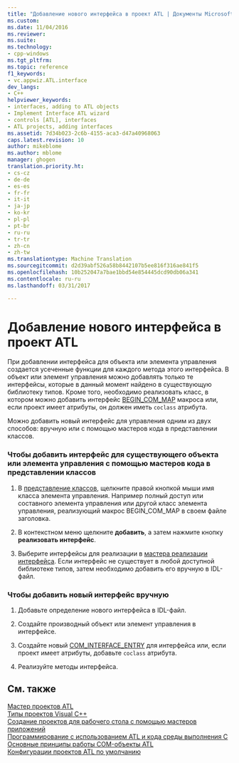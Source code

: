 ```yaml
---
title: "Добавление нового интерфейса в проект ATL | Документы Microsoft"
ms.custom: 
ms.date: 11/04/2016
ms.reviewer: 
ms.suite: 
ms.technology:
- cpp-windows
ms.tgt_pltfrm: 
ms.topic: reference
f1_keywords:
- vc.appwiz.ATL.interface
dev_langs:
- C++
helpviewer_keywords:
- interfaces, adding to ATL objects
- Implement Interface ATL wizard
- controls [ATL], interfaces
- ATL projects, adding interfaces
ms.assetid: 7d34b023-2c6b-4155-aca3-d47a40968063
caps.latest.revision: 10
author: mikeblome
ms.author: mblome
manager: ghogen
translation.priority.ht:
- cs-cz
- de-de
- es-es
- fr-fr
- it-it
- ja-jp
- ko-kr
- pl-pl
- pt-br
- ru-ru
- tr-tr
- zh-cn
- zh-tw
ms.translationtype: Machine Translation
ms.sourcegitcommit: d2d39abf526a58b8442107b5ee816f316ae841f5
ms.openlocfilehash: 10b252047a7bae1bbd54e854445dcd90db06a341
ms.contentlocale: ru-ru
ms.lasthandoff: 03/31/2017

---
```

# <a name="adding-a-new-interface-in-an-atl-project"></a>Добавление нового интерфейса в проект ATL
При добавлении интерфейса для объекта или элемента управления создается усеченные функции для каждого метода этого интерфейса. В объект или элемент управления можно добавлять только те интерфейсы, которые в данный момент найдено в существующую библиотеку типов. Кроме того, необходимо реализовать класс, в котором можно добавить интерфейс [BEGIN_COM_MAP](com-map-macros.md#begin_com_map) макроса или, если проект имеет атрибуты, он должен иметь `coclass` атрибута.  
  
 Можно добавить новый интерфейс для управления одним из двух способов: вручную или с помощью мастеров кода в представлении классов.  
  
### <a name="to-use-code-wizards-in-class-view-to-add-an-interface-to-an-existing-object-or-control"></a>Чтобы добавить интерфейс для существующего объекта или элемента управления с помощью мастеров кода в представлении классов  
  
1.  В [представление классов](http://msdn.microsoft.com/en-us/8d7430a9-3e33-454c-a9e1-a85e3d2db925), щелкните правой кнопкой мыши имя класса элемента управления. Например полный доступ или составного элемента управления или другой класс элемента управления, реализующий макрос BEGIN_COM_MAP в своем файле заголовка.  
  
2.  В контекстном меню щелкните **добавить**, а затем нажмите кнопку **реализовать интерфейс**.  
  
3.  Выберите интерфейсы для реализации в [мастера реализации интерфейса](../../ide/implement-interface-wizard.md). Если интерфейс не существует в любой доступной библиотеке типов, затем необходимо добавить его вручную в IDL-файл.  
  
### <a name="to-add-a-new-interface-manually"></a>Чтобы добавить новый интерфейс вручную  
  
1.  Добавьте определение нового интерфейса в IDL-файл.  
  
2.  Создайте производный объект или элемент управления в интерфейсе.  
  
3.  Создайте новый [COM_INTERFACE_ENTRY](com-interface-entry-macros.md#com_interface_entry) для интерфейса или, если проект имеет атрибуты, добавьте `coclass` атрибута.  
  
4.  Реализуйте методы интерфейса.  
  
## <a name="see-also"></a>См. также  
 [Мастер проектов ATL](../../atl/reference/atl-project-wizard.md)   
 [Типы проектов Visual C++](../../ide/visual-cpp-project-types.md)   
 [Создание проектов для рабочего стола с помощью мастеров приложений](../../ide/creating-desktop-projects-by-using-application-wizards.md)   
 [Программирование с использованием ATL и кода среды выполнения C](../../atl/programming-with-atl-and-c-run-time-code.md)   
 [Основные принципы работы COM-объекты ATL](../../atl/fundamentals-of-atl-com-objects.md)   
 [Конфигурации проектов ATL по умолчанию](../../atl/reference/default-atl-project-configurations.md)


